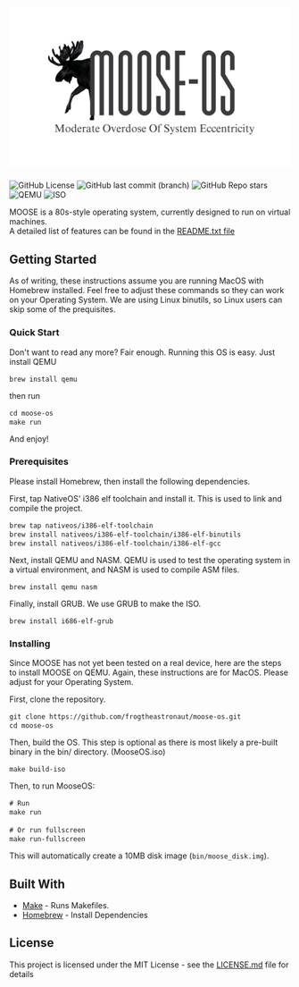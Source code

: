 <h1 align="center"><img src="./resources/moose-logo.png"/></h1>

![GitHub License](https://img.shields.io/github/license/frogtheastronaut/moose-os)  ![GitHub last commit (branch)](https://img.shields.io/github/last-commit/frogtheastronaut/moose-os/main) ![GitHub Repo stars](https://img.shields.io/github/stars/frogtheastronaut/moose-os) ![QEMU](https://img.shields.io/badge/runs%20with-QEMU-blue) ![ISO](https://img.shields.io/badge/build-bootable%20ISO-success)




MOOSE is a 80s-style operating system, currently designed to run on virtual machines. \
A detailed list of features can be found in the [README.txt file](./README.txt)

## Getting Started

As of writing, these instructions assume you are running MacOS with Homebrew installed. Feel free to adjust these commands so they can work on your Operating System. We are using Linux binutils, so Linux users can skip some of the prequisites.

### Quick Start

Don't want to read any more? Fair enough. Running this OS is easy. Just install QEMU

```shell
brew install qemu
```

then run

```shell
cd moose-os
make run
```

And enjoy!

### Prerequisites

Please install Homebrew, then install the following dependencies.

First, tap NativeOS' i386 elf toolchain and install it. This is used to link and compile the project.

```shell
brew tap nativeos/i386-elf-toolchain
brew install nativeos/i386-elf-toolchain/i386-elf-binutils
brew install nativeos/i386-elf-toolchain/i386-elf-gcc
```

Next, install QEMU and NASM. QEMU is used to test the operating system in a virtual environment, and NASM is used to compile ASM files.

```shell
brew install qemu nasm
```

Finally, install GRUB. We use GRUB to make the ISO.

```shell
brew install i686-elf-grub
```

### Installing

Since MOOSE has not yet been tested on a real device, here are the steps to install MOOSE on QEMU. Again, these instructions are for MacOS. Please adjust for your Operating System.

First, clone the repository.

```shell
git clone https://github.com/frogtheastronaut/moose-os.git
cd moose-os
```

Then, build the OS. This step is optional as there is most likely a pre-built binary in the bin/ directory. (MooseOS.iso)

```shell
make build-iso
```

Then, to run MooseOS:

```shell
# Run
make run

# Or run fullscreen
make run-fullscreen
```

This will automatically create a 10MB disk image (`bin/moose_disk.img`).

## Built With

- [Make](https://www.gnu.org/software/make/) - Runs Makefiles.
- [Homebrew](https://brew.sh/) - Install Dependencies

## License

This project is licensed under the MIT License - see the [LICENSE.md](LICENSE) file for details
